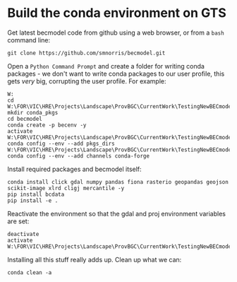 # Build the conda environment on GTS

Get latest becmodel code from github using a web browser, or from a `bash` command line:

    git clone https://github.com/smnorris/becmodel.git

Open a `Python Command Prompt` and create a folder for writing conda packages - we don't want to write conda packages to our user profile, this gets *very* big, corrupting the user profile. For example:

    W:
    cd W:\FOR\VIC\HRE\Projects\Landscape\ProvBGC\CurrentWork\TestingNewBECmodel2019
    mkdir conda_pkgs
    cd becmodel
    conda create -p becenv -y
    activate W:\FOR\VIC\HRE\Projects\Landscape\ProvBGC\CurrentWork\TestingNewBECmodel2019\becmodel\becenv
    conda config --env --add pkgs_dirs W:\FOR\VIC\HRE\Projects\Landscape\ProvBGC\CurrentWork\TestingNewBECmodel2019\conda_pkgs
    conda config --env --add channels conda-forge

Install required packages and becmodel itself:

    conda install click gdal numpy pandas fiona rasterio geopandas geojson scikit-image xlrd cligj mercantile -y
    pip install bcdata
    pip install -e .

Reactivate the environment so that the gdal and proj environment variables are set:

    deactivate
    activate W:\FOR\VIC\HRE\Projects\Landscape\ProvBGC\CurrentWork\TestingNewBECmodel2019\becmodel\becenv

Installing all this stuff really adds up. Clean up what we can:

    conda clean -a
